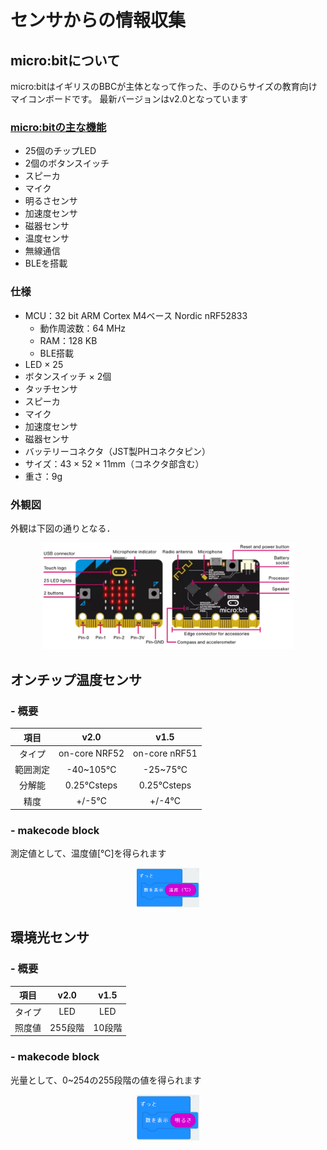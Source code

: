 # センサからの情報収集



## micro:bitについて

micro:bitはイギリスのBBCが主体となって作った、手のひらサイズの教育向けマイコンボードです。
最新バージョンはv2.0となっています

### [micro:bitの主な機能](https://microbit.org/ja/get-started/user-guide/overview)

- 25個のチップLED
- 2個のボタンスイッチ
- スピーカ
- マイク
- 明るさセンサ
- 加速度センサ
- 磁器センサ
- 温度センサ
- 無線通信
- BLEを搭載

### 仕様

- MCU：32 bit ARM Cortex M4ベース Nordic nRF52833
  - 動作周波数：64 MHz
  - RAM：128 KB
  - BLE搭載
- LED × 25
- ボタンスイッチ × 2個
- タッチセンサ
- スピーカ
- マイク
- 加速度センサ
- 磁器センサ
- バッテリーコネクタ（JST製PHコネクタピン）
- サイズ：43 × 52 × 11mm（コネクタ部含む）
- 重さ：9g

### 外観図

外観は下図の通りとなる．

<center>
    <img src="./images/image22.png" width="80%">
</center>

## オンチップ温度センサ

### - 概要

|項目|v2.0|v1.5|
|:-:|:-:|:-:|
|タイプ|on-core NRF52|on-core nRF51|
|範囲測定|-40~105℃|-25~75℃|
|分解能|0.25℃steps|0.25℃steps|
|精度|+/-5℃|+/-4℃|

### - makecode block

測定値として、温度値[℃]を得られます

<center>
    <img src="./images/image23.png" width="20%">
</center>

## 環境光センサ

### - 概要

|項目|v2.0|v1.5|
|:-:|:-:|:-:|
|タイプ|LED|LED|
|照度値|255段階|10段階|

### - makecode block

光量として、0~254の255段階の値を得られます

<center>
    <img src="./images/image24.png" width="20%">
</center>
